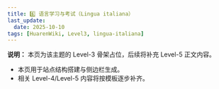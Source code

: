 ```yaml
---
title: 6️⃣ 语言学习与考试（Lingua italiana）
last_update:
  date: 2025-10-10
tags: [HuarenWiki, Level3, lingua-italiana]
---
```

**说明：** 本页为该主题的 Level-3 骨架占位，后续将补充 Level-5 正文内容。

- 本页用于站点结构搭建与侧边栏生成。
- 相关 Level-4/Level-5 内容将按模板逐步补齐。
